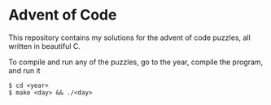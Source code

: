 # Advent of Code

This repository contains my solutions for the advent of code puzzles, all written in beautiful C.

To compile and run any of the puzzles, go to the year, compile the program, and run it

    $ cd <year>
    $ make <day> && ./<day>
